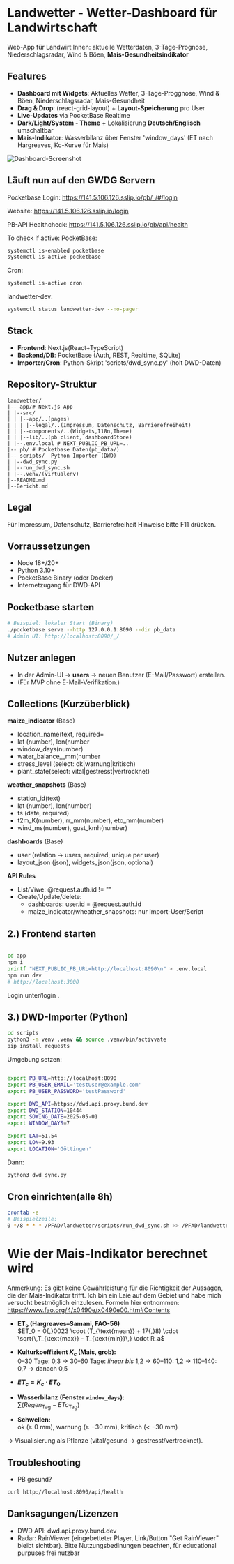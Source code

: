 # Landwetter - Wetter-Dashboard für Landwirtschaft

Web-App für Landwirt:Innen: aktuelle Wetterdaten, 3-Tage-Prognose, Niederschlagsradar,
Wind & Böen, **Mais-Gesundheitsindikator**

## Features

- **Dashboard mit Widgets**: Aktuelles Wetter, 3-Tage-Proggnose, Wind & Böen, Niederschlagsradar, Mais-Gesundheit
- **Drag & Drop**: (react-grid-layout) + **Layout-Speicherung** pro User
- **Live-Updates** via PocketBase Realtime
- **Dark/Light/System - Theme** + Lokalisierung **Deutsch/Englisch** umschaltbar
- **Mais-Indikator**: Wasserbilanz über Fenster 'window_days' (ET nach Hargreaves, Kc-Kurve für Mais)

![Dashboard-Screenshot](./Dashboard_Screenshot.png)

## Läuft nun auf den GWDG Servern
Pocketbase Login: https://141.5.106.126.sslip.io/pb/_/#/login

Website: https://141.5.106.126.sslip.io/login

PB-API Healthcheck: https://141.5.106.126.sslip.io/pb/api/health

To check if active:
PocketBase:
```bash
systemctl is-enabled pocketbase
systemctl is-active pocketbase
```
Cron:
```bash
systemctl is-active cron
```
landwetter-dev:
```bash
systemctl status landwetter-dev --no-pager
```


## Stack

- **Frontend**: Next.js(React+TypeScript)
- **Backend/DB**: PocketBase (Auth, REST, Realtime, SQLite)
- **Importer/Cron**: Python-Skript 'scripts/dwd_sync.py' (holt DWD-Daten)

## Repository-Struktur

```
landwetter/
|-- app/# Next.js App
| |--src/
| | |--app/..(pages)
| | | |--legal/..(Impressum, Datenschutz, Barrierefreiheit)
| | |--components/..(Widgets,I18n,Theme)
| | |--lib/..(pb client, dashboardStore)
| |--.env.local # NEXT_PUBLIC_PB_URL=..
|-- pb/ # Pocketbase Daten(pb_data/)
|-- scripts/  Python Importer (DWD)
| |--dwd_sync.py
| |--run_dwd_sync.sh
| |--.venv/(virtualenv)
|--README.md
|--Bericht.md
```

## Legal
Für Impressum, Datenschutz, Barrierefreiheit Hinweise bitte F11 drücken.

## Vorraussetzungen

- Node 18+/20+
- Python 3.10+
- PocketBase Binary (oder Docker)
- Internetzugang für DWD-API


## Pocketbase starten

```bash
# Beispiel: lokaler Start (Binary)
./pocketbase serve --http 127.0.0.1:8090 --dir pb_data
# Admin UI: http://localhost:8090/_/
```


## Nutzer anlegen

- In der Admin-UI -> **users** -> neuen Benutzer (E-Mail/Passwort) erstellen.
- (Für MVP ohne E-Mail-Verifikation.)

## Collections (Kurzüberblick)

**maize_indicator** (Base)
- location_name(text, required=
- lat (number), lon(number
- window_days(number)
- water_balance__mm(number
- stress_level (select: ok|warnung|kritisch)
- plant_state(select: vital|gestresst|vertrocknet)

**weather_snapshots** (Base)
- station_id(text)
- lat (number), lon(number)
- ts (date, required)
- t2m_K(number), rr_mm(number), eto_mm(number)
- wind_ms(number), gust_kmh(number)

**dashboards** (Base)
- user (relation -> users, required, unique per user)
- layout_json (json), widgets_json(json, optional)

**API Rules**
- List/Viwe: @request.auth.id != ""
- Create/Update/delete:
  - dashboards: user.id = @request.auth.id
  - maize_indicator/wheather_snapshots: nur Import-User/Script
  
## 2.) Frontend starten

```bash

cd app
npm i
printf "NEXT_PUBLIC_PB_URL=http://localhost:8090\n" > .env.local
npm run dev
# http://localhost:3000
```

Login unter/login   .

## 3.) DWD-Importer (Python)

```bash
cd scripts
python3 -m venv .venv && source .venv/bin/activvate
pip install requests
```

Umgebung setzen:

```bash

export PB_URL=http://localhost:8090
export PB_USER_EMAIL='testUser@example.com'
export PB_USER_PASSWORD='testPassword'

export DWD_API=https://dwd.api.proxy.bund.dev
export DWD_STATION=10444
export SOWING_DATE=2025-05-01
export WINDOW_DAYS=7

export LAT=51.54
export LON=9.93
export LOCATION='Göttingen'
```

Dann:
```bash
python3 dwd_sync.py
```

## Cron einrichten(alle 8h)

```bash
crontab -e
# Beispielzeile:
0 */8 * * * /PFAD/landwetter/scripts/run_dwd_sync.sh >> /PFAD/landwetter/scripts/dwd.log 2>&1
```
# Wie der Mais-Indikator berechnet wird

Anmerkung: Es gibt keine Gewährleistung für die Richtigkeit der Aussagen, die der Mais-Indikator trifft.
Ich bin ein Laie auf dem Gebiet und habe mich versucht bestmöglich einzulesen.
Formeln hier entnommen: https://www.fao.org/4/x0490e/x0490e00.htm#Contents

- **ET₀ (Hargreaves–Samani, FAO-56)**  
  $ET_0 = 0{,}0023 \cdot (T_{\text{mean}} + 17{,}8) \cdot \sqrt{\,T_{\text{max}} - T_{\text{min}}\,} \cdot R_a$

- **Kulturkoeffizient $K_c$ (Mais, grob):**  
  0–30 Tage: 0,3 -> 30–60 Tage: *linear bis* 1,2 -> 60–110: 1,2 -> 110–140: 0,7 -> danach 0,5

- **$ET_c = K_c \cdot ET_0$**

- **Wasserbilanz (Fenster `window_days`):**  
  $\sum (Regen_{\text{Tag}} - ETc_{\text{Tag}})$

- **Schwellen:**  
  ok (≥ 0 mm), warnung (≥ −30 mm), kritisch (< −30 mm)

-> Visualisierung als Pflanze (vital/gesund -> gestresst/vertrocknet).

## Troubleshooting
- PB gesund?
```bash
curl http://localhost:8090/api/health
```

## Danksagungen/Lizenzen

- DWD API: dwd.api.proxy.bund.dev
- Radar: RainViewer (eingebetteter Player, Link/Button "Get RainViewer" bleibt sichtbar).
Bitte Nutzungsbedinungen beachten, für educational purpuses frei nutzbar




